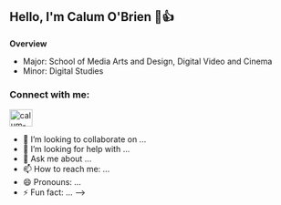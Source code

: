 ## Hello, I'm Calum O'Brien 🙂👍

**Overview** 

- Major: School of Media Arts and Design, Digital Video and Cinema
- Minor: Digital Studies

<h3 align="left">Connect with me:</h3>
<p align="left">
<a href="https://linkedin.com/in/calum-o-brien-407456251" target="blank"><img align="center" src="https://raw.githubusercontent.com/rahuldkjain/github-profile-readme-generator/master/src/images/icons/Social/linked-in-alt.svg" alt="calum-o-brien-407456251" height="30" width="40" /></a>
</p>


- 👯 I’m looking to collaborate on ...
- 🤔 I’m looking for help with ...
- 💬 Ask me about ...
- 📫 How to reach me: ...
- 😄 Pronouns: ...
- ⚡ Fun fact: ...
--> 



